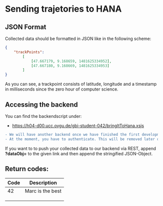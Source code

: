 # Sending trajetories to HANA
## JSON Format
Collected data should be formatted in JSON like in the following scheme: 
```json
{
    "trackPoints":
        [
            [47.667179, 9.168659, 1481625334952],
            [47.667180, 9.168669, 1481625334953]
        ]
}
```
As you can see, a trackpoint consists of latitude, longitude and a timestamp in milliseconds since the zero hour of computer science.

## Accessing the backend

You can find the backendscript under: 
* https://h04-d00.ucc.ovgu.de/gbi-student-042/bringItToHana.xsjs
```diff
- We will have another backend once we have finished the first development phase! 
- At the moment, you have to authenticate. This will be removed later on 
```
If you want to to push your collected data to our backend via REST, append **?dataObj=** to the given link and then append the stringified JSON-Object.

## Return codes:

|  Code | Description  |
|---|---|
| 42 | Marc is the best  |
|   |   |
|   |   |
|   |   |
